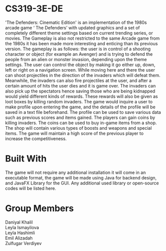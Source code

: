 # CS319-3E-DE
'The Defenders: Cinematic Edition' is an implementation of the 1980s arcade game ‘ The Defenders’ with updated graphics and a set of completely different theme settings based on current trending series, or movies. The Gameplay is also not restricted to the same Arcade game from the 1980s it has been made more interesting and enticing than its previous version. The gameplay is as follows: the user is in control of a shooting character or object (for example an Avenger) and is trying to defend the people from an alien or monster invasion, depending upon the theme settings. The user can control the object by making it go either up, down, left or right on a navigation screen. While moving here and there the user can shoot projectiles in the direction of the invaders which will defeat them. Meanwhile, the invaders can also fire projectiles at the user, and after a certain amount of hits the user dies and it is game over. The invaders can also pick up the spectators hence saving those who are being kidnapped would yield different kinds of rewards. These rewards will also be given as loot boxes by killing random invaders. The game would inquire a user to make profile upon entering the game, and the details of the profile will be saved in a text file beforehand. The profile can be used to save various data such as previous scores and items gained. The players can gain coins by killing invaders. The coins can be used to buy in-game items from a shop. The shop will contain various types of boosts and weapons and special items. The game will maintain a high score of the previous player to increase the competitiveness. 

# Built With
The game will not require any additional installation it will come in an executable format, the game will be made using Java for backend design, and JavaFX Library for the GUI. Any additional used library or open-source codes will be listed here.

# Group Members
Daniyal Khalil  
Leyla Ismayilova  
Leyla Hashimli  
Emil Alizadah  
Zulfugar Verdiyev  

